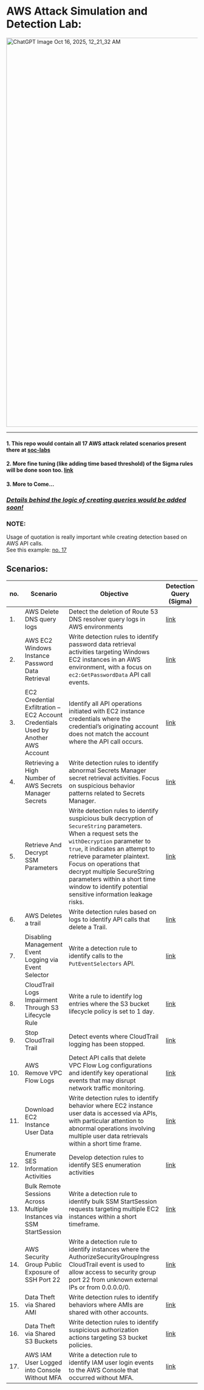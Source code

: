 # AWS Attack Simulation and Detection Lab:

<img width="1024" height="1024" alt="ChatGPT Image Oct 16, 2025, 12_21_32 AM" src="https://github.com/user-attachments/assets/f54b5f15-3517-4176-b239-12b721f27819" />

--------

#### 1. This repo would contain all 17 AWS attack related scenarios present there at [soc-labs](https://www.soc-labs.top/en/detection)
#### 2. More fine tuning (like adding time based threshold) of the Sigma rules will be done soon too. [link](https://micahbabinski.medium.com/dive-into-sigma-correlation-rules-d5df3f0a12f5)
#### 3. More to Come...

### _<ins>Details behind the logic of creating queries would be added soon!</ins>_

### NOTE:
Usage of quotation is really important while creating detection based on AWS API calls. \
See this example: [no. 17](https://github.com/reveng007/AWS_Attack_Detection_soclabs/blob/main/Queries/17.md)

## Scenarios:

| no. | Scenario | Objective | Detection Query (Sigma) | 
| -- | -------- | -------- | ---- |
| 1. | AWS Delete DNS query logs | Detect the deletion of Route 53 DNS resolver query logs in AWS environments | [link](https://github.com/reveng007/AWS_Attack_Detection_soclabs/blob/main/Queries/1.md) |
| 2. | AWS EC2 Windows Instance Password Data Retrieval | Write detection rules to identify password data retrieval activities targeting Windows EC2 instances in an AWS environment, with a focus on `ec2:GetPasswordData` API call events. | [link](https://github.com/reveng007/AWS_Attack_Detection_soclabs/blob/main/Queries/2.md) |
| 3. | EC2 Credential Exfiltration – EC2 Account Credentials Used by Another AWS Account | Identify all API operations initiated with EC2 instance credentials where the credential’s originating account does not match the account where the API call occurs. | [link](https://github.com/reveng007/AWS_Attack_Detection_soclabs/blob/main/Queries/3.md) |
| 4. | Retrieving a High Number of AWS Secrets Manager Secrets | Write detection rules to identify abnormal Secrets Manager secret retrieval activities. Focus on suspicious behavior patterns related to Secrets Manager. | [link](https://github.com/reveng007/AWS_Attack_Detection_soclabs/blob/main/Queries/4.md) |
| 5. | Retrieve And Decrypt SSM Parameters | Write detection rules to identify suspicious bulk decryption of `SecureString` parameters. When a request sets the `withDecryption` parameter to `true`, it indicates an attempt to retrieve parameter plaintext. Focus on operations that decrypt multiple SecureString parameters within a short time window to identify potential sensitive information leakage risks. | [link](https://github.com/reveng007/AWS_Attack_Detection_soclabs/blob/main/Queries/5.md) |
| 6. | AWS Deletes a trail | Write detection rules based on logs to identify API calls that delete a Trail. | [link](https://github.com/reveng007/AWS_Attack_Detection_soclabs/blob/main/Queries/6.md) |
| 7. | Disabling Management Event Logging via Event Selector | Write a detection rule to identify calls to the `PutEventSelectors` API. | [link](https://github.com/reveng007/AWS_Attack_Detection_soclabs/blob/main/Queries/7.md) |
| 8. | CloudTrail Logs Impairment Through S3 Lifecycle Rule | Write a rule to identify log entries where the S3 bucket lifecycle policy is set to 1 day. | [link](https://github.com/reveng007/AWS_Attack_Detection_soclabs/blob/main/Queries/8.md) |
| 9. | Stop CloudTrail Trail | Detect events where CloudTrail logging has been stopped. | [link](https://github.com/reveng007/AWS_Attack_Simulation_Detection_Lab/blob/main/Queries/9.md) |
| 10. | AWS Remove VPC Flow Logs | Detect API calls that delete VPC Flow Log configurations and identify key operational events that may disrupt network traffic monitoring. | [link](https://github.com/reveng007/AWS_Attack_Simulation_Detection_Lab/blob/main/Queries/10.md) |
| 11. | Download EC2 Instance User Data | Write detection rules to identify behavior where EC2 instance user data is accessed via APIs, with particular attention to abnormal operations involving multiple user data retrievals within a short time frame. | [link](https://github.com/reveng007/AWS_Attack_Simulation_Detection_Lab/blob/main/Queries/11.md) |
| 12. | Enumerate SES Information Activities | Develop detection rules to identify SES enumeration activities | [link](https://github.com/reveng007/AWS_Attack_Simulation_Detection_Lab/blob/main/Queries/12.md) |
| 13. | Bulk Remote Sessions Across Multiple Instances via SSM StartSession | Write a detection rule to identify bulk SSM StartSession requests targeting multiple EC2 instances within a short timeframe. | [link](https://github.com/reveng007/AWS_Attack_Simulation_Detection_Lab/blob/main/Queries/13.md) |
| 14. | AWS Security Group Public Exposure of SSH Port 22 | Write a detection rule to identify instances where the AuthorizeSecurityGroupIngress CloudTrail event is used to allow access to security group port 22 from unknown external IPs or from 0.0.0.0/0. | [link](https://github.com/reveng007/AWS_Attack_Simulation_Detection_Lab/blob/main/Queries/14.md) |
| 15. | Data Theft via Shared AMI | Write detection rules to identify behaviors where AMIs are shared with other accounts. | [link](https://github.com/reveng007/AWS_Attack_Simulation_Detection_Lab/blob/main/Queries/15.md) |
| 16. | Data Theft via Shared S3 Buckets | Write detection rules to identify suspicious authorization actions targeting S3 bucket policies. | [link](https://github.com/reveng007/AWS_Attack_Simulation_Detection_Lab/blob/main/Queries/16.md) |
| 17. | AWS IAM User Logged into Console Without MFA | Write a detection rule to identify IAM user login events to the AWS Console that occurred without MFA. | [link](https://github.com/reveng007/AWS_Attack_Simulation_Detection_Lab/blob/main/Queries/17.md) |


